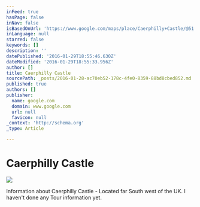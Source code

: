 ```yaml
---
inFeed: true
hasPage: false
inNav: false
isBasedOnUrl: 'https://www.google.com/maps/place/Caerphilly+Castle/@51.576459,-3.2231887,16z/data=!4m2!3m1!1s0x486e194782afe35d:0xce745b13000b5cbf'
inLanguage: null
starred: false
keywords: []
description: ''
datePublished: '2016-01-29T18:55:46.630Z'
dateModified: '2016-01-29T18:55:33.956Z'
author: []
title: Caerphilly Castle
sourcePath: _posts/2016-01-28-ac70eb52-178c-4fe0-8359-88bd8cbed852.md
published: true
authors: []
publisher:
  name: google.com
  domain: www.google.com
  url: null
  favicon: null
_context: 'http://schema.org'
_type: Article

---
```

# Caerphilly Castle
![](https://lh3.googleusercontent.com/proxy/0e-w3SiLTFvqC9ZuEBFFQjAMvCbj84Gzc1foU5e71jDUxm-o10y0vTR-QL6yPPjTBSyPe_96rsr6XFtNReESeadrXsKiDA=w408-h271)

Information about Caerphilly Castle - Located far South west of the UK. I haven't done any Tour information yet.